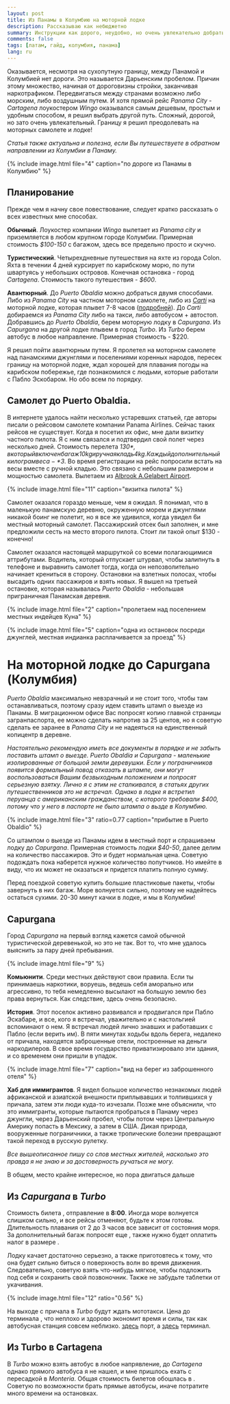 ```yaml
---
layout: post
title: Из Панамы в Колумбию на моторной лодке
description: Рассказываю как небюджетно
summary: Инструкции как дорого, неудобно, но очень увлекательно добраться из Панамы в Колумбию
comments: false
tags: [латам, гайд, колумбия, панама]
lang: ru
---
```


Оказывается, несмотря на сухопутную границу, между Панамой и Колумбией нет дороги. Это называется Дарьенским пробелом. Причин этому множество, начиная от дороговизны стройки, заканчивая наркотрафиком. Передвигаться между странами возможно либо морским, либо воздушным путем. И хотя прямой рейс *Panama City - Cartagena* лоукостером *Wingo* оказывался самым дешевым, простым и удобным способом, я решил выбрать другой путь. Сложный, дорогой, но зато очень увлекательный. Границу я решил преодолевать на моторных самолете и лодке! 


<p class="alert warning" style="font-size: 14px; font-style: italic">
Статья также актуальна и полезна, если Вы путешествуете в обратном направлении из Колумбии в Панаму.
</p>

{% 
  include image.html 
  file="4"
  caption="по дороге из Панамы в Колумбию"
%}




## Планирование

Прежде чем я начну свое повествование, следует кратко рассказать о всех известных мне способах. 

**Обычный**. Лоукостер компании *Wingo* вылетает из *Panama city* и приземляется в любом крупном городе Колумбии. Примерная стоимость *$100-150* с багажом, здесь все предельно просто и скучно.

**Туристический**. Четырехдневные путешествия на яхте из города Colon. Яхта в течении 4 дней курсирует по карибскому морю, по пути швартуясь у небольших островов. Конечная остановка - город *Cartagena*. Стоимость такого путешествия - *$600*. 

**Авантюрный**. До *Puerto Obaldia* можно добраться двумя способами. Либо из *Panama City* на частном моторном самолете, либо из [*Carti*](https://www.google.ru/maps/place/Puerto+de+Carti/@9.455113,-78.9821749,16.44z/data=!4m10!1m2!2m1!1scarti+terminal!3m6!1s0x8e54ea2b92487dd5:0x305657f4e9bc62be!8m2!3d9.4550082!4d-78.9780588!15sCg5jYXJ0aSB0ZXJtaW5hbJIBLHJvYWRzX3BvcnRzX2FuZF9jYW5hbHNfZW5naW5lZXJzX2Fzc29jaWF0aW9u4AEA!16s%2Fg%2F11c56454c3) на моторной лодке, которая плывет 7-8 часов ([подробней](](https://www.soultrotting.com/border-crossing-between-panama-and-colombia))). До *Carti* добираемся из *Panama City* либо на такси, либо автобусом + автостоп. Добравшись до *Puerto Obaldia*, берем моторную лодку в *Capurgana*. Из *Capurgana* на другой лодке плывем в город *Turbo*. Из *Turbo* берем автобус в любое направление. Примерная стоимость - $220.

Я решил пойти авантюрным путем. Я пролетел на моторном самолете над панамскими джунглями и поселениями коренных народов, пересек границу на моторной лодке, ждал хорошей для плавания погоды на карибском побережье, где познакомился с людьми, которые работали с Пабло Эскобаром. Но обо всем по порядку.  

## Самолет до Puerto Obaldia. 
В интернете удалось найти несколько устаревших статьей, где авторы писали о рейсовом самолете компании Panama Airlines. Сейчас таких рейсов не существует. Когда я посетил их офис, мне дали визитку частного пилота. Я с ним связался и подтвердил свой полет через несколько дней. Стоимость перелета *$130*, в который включен багаж 10kg и ручная кладь 4kg. Каждый дополнительный килограм веса - *$3*. Во время регистрации на рейс попросили встать на весы вместе с ручной кладью. Это связано с небольшим размером и мощностью самолета. Вылетаем из [Albrook A.Gelabert Airport](https://www.google.ru/maps/place/Albrook+Gelabert+Airport/@8.9705832,-79.5600705,15z/data=!4m6!3m5!1s0x8faca8a1cbb2f85b:0x111d1d322af8388!8m2!3d8.9705832!4d-79.5600705!16s%2Fm%2F03hhsd5).

{% 
  include image.html 
  file="11"
  caption="визитка пилота"
%}

Самолет оказался гораздо меньше, чем я ожидал. Я понимал, что в маленькую панамскую деревню, окруженную морем и джунглями никакой боинг не полетит, но я все же удивился, когда увидел 6и местный моторный самолет. Пассажирский отсек был заполнен, и мне предложили сесть на место второго пилота. Стоит ли такой опыт $130 - конечно!


Самолет оказался настоящей маршруткой со всеми полагающимися аттрибутами. Водитель, который отпускает штурвал, чтобы залипнуть в телефоне и выравнить самолет тогда, когда он непозволительно начинает крениться в сторону. Остановки на взлетных полосах, чтобы высадить одних пассажиров и взять новых. Я вышел на третьей остановке, которая называлась *Puerto Obaldia* - небольшая приграничная Панамская деревня. 

{% 
  include image.html 
  file="2"
  caption="пролетаем над поселением местных индейцев Куна"
%}

{% 
  include image.html 
  file="5"
  caption="одна из остановок посреди джунглей, местная индианка расплачивается за проезд"
%}

 
# На моторной лодке до Capurgana (Колумбия)

*Puerto Obaldia* максимально невзрачный и не стоит того, чтобы там останавливаться, поэтому сразу идем ставить штамп о выезде из Панамы. В миграционном офисе Вас попросят копию главной страницы загранпаспорта, ее можно сделать напротив за 25 центов, но я советую сделать ее заранее в *Panama City* и не надеяться на единственный копицентр в деревне. 


<p class="alert warning" style="font-size: 14px; font-style: italic">
Настоятельно рекомендую иметь все документы в порядке и не забыть поставить штамп о выезде. Puerto Obaldia и Capurgana - маленькие изолированные от большой земли деревушки. Eсли у пограничников появится формальный повод отказать в штампе, они могут воспользоваться Вашим безвыходным положением и попросят серьезную взятку. Лично я с этим не сталкивался, в статьях других путешественников это не встречал. Однако в лодке я встретил перуанца с американским гражданством, с которого требовали $400, потому что у него в паспорте не было штампа о вьзде в Колумбию.
</p>

{% 
  include image.html 
  file="3"
  ratio=0.77
  caption="прибытие в Puerto Obaldio"
%}


Со штампом о выезде из Панамы идем в местный порт и спрашиваем лодку до *Capurgana*. Примерная стоимость лодки *$40-50*, далее делим на количество пассажиров. Это и будет нормальная цена. Советую подождать пока наберется нужное количество попутчиков. Но имейте в виду, что их может не оказаться и придется платить полную сумму. 

Перед поездкой советую купить большие пластиковые пакеты, чтобы завернуть в них багаж. Море волнуется сильно, поэтому не надейтесь остаться сухими. 20-30 минут качки в лодке, и мы в Колумбии!

## Capurgana
Город *Capurgana* на первый взгляд кажется самой обычной туристической деревенькой, но это не так. Вот то, что мне удалось выяснить за пару дней пребывания. 

{% 
  include image.html 
  file="9"
%}

**Комьюнити**. Cреди местных действуют свои правила. Если ты принимаешь наркотики, воруешь, ведешь себя аморально или агрессивно, то тебя немедленно высылают на большую землю без права вернуться. Как следствие, здесь очень безопасно. 

**История**. Этот поселок активно развивался и продвигался при Пабло Эскабаре, и все, кого я встречал, уважительно и с настольгией вспоминают о нем. Я встречал людей лично знавших и работавших с Пабло (если верить им). В пяти минутах ходьбы вдоль берега, недалеко от причала, находятся заброшенные отели, построенные на деньги наркодилеров. В свое время государство приватизировало эти здания, и со временем они пришли в упадок. 

{% 
  include image.html 
  file="7"
  caption="вид на берег из заброшенного отеля"
%}

**Хаб для иммигрантов**. Я видел большое количество незнакомых людей африканской и азиатской внешности приплывавших и толпившихся у причала, затем эти люди куда-то изчезали. Позже мне объяснили, что это иммигранты, которые пытаются пробраться в Панаму через джунгли, через Дарьенский пробел, чтобы потом через Центральную Америку попасть в Мексику, а затем в США. Дикая природа, вооруженные пограничники, а также тропические болезни превращают такой переход в русскую рулетку.

<p class="alert warning" style="font-size: 14px; font-style: italic">
Все вышеописанное пишу со слов местных жителей, насколько это правда я не знаю и за достоверность ручаться не могу.
</p>


В общем, место крайне интересное, но пора двигаться дальше

## Из *Capurgana* в *Turbo*
Стоимость билета <span class="rate" data-sym="COP" data-value="85000"/>, отправление в **8:00**. Иногда море волнуется слишком сильно, и все рейсы отменяют, будьте к этом готовы. Длительность плавания от 2 до 3 часов все зависит от состояния моря. За дополнительный багаж попросят еще <span class="rate" data-sym="COP" data-value="15000"/>, также нужно будет оплатить налог в размере <span class="rate" data-sym="COP" data-value="3500"/>. 

Лодку качает достаточно серьезно, а также приготовтесь к тому, что она будет сильно биться о поверхность волн во время движения. Следовательно, советую взять что-нибудь мягкое, чтобы подложить под себя и сохранить свой позвоночник. Также не забудьте таблетки от укачивания.

{% 
  include image.html 
  file="12"
  ratio="0.56"
%}

На выходе с причала в *Turbo* будут ждать мототакси. Цена до терминала <span class="rate" data-sym="COP" data-value="5000"/>, что неплохо и здорово экономит время и силы, так как автобусная станция совсем неблизко. 
[здесь](https://www.google.com/maps/place/Muelle+turístico+manglares+pisisi/@8.0816765,-76.7258129,16z/data=!4m15!1m8!3m7!1s0x8e5065f8d65016b3:0x9676f5e2ea08da9a!2sTurbo,+Antioquia!3b1!8m2!3d8.0951588!4d-76.7284559!16zL20vMGNmOWpz!3m5!1s0x8e506facbf3f12c1:0x17352641d6474417!8m2!3d8.0816765!4d-76.7227827!16s%2Fg%2F11h2my1ggp) порт, а [здесь](https://www.google.com/maps/place/TERMINAL+DE+TRANSPORTE+DE+TURBO/@8.1017156,-76.7312425,16z/data=!4m15!1m8!3m7!1s0x8e5065f8d65016b3:0x9676f5e2ea08da9a!2sTurbo,+Antioquia!3b1!8m2!3d8.0951588!4d-76.7284559!16zL20vMGNmOWpz!3m5!1s0x8e5065380019c80d:0xe3308cdd8aacd6a3!8m2!3d8.1026659!4d-76.7299843!16s%2Fg%2F11hzx36k3b) терминал. 

## Из Turbo в Cartagena
В *Turbo* можно взять автобус в любое напрявление, до *Cartagena* однако прямого автобуса я не нашел, и мне пришлось ехать с пересадкой в *Monteria*. Общая стоимость билетов обошлась в <span class="rate" data-sym="COP" data-value="100000"/>. 
Советую по возможности брать прямые автобусы, иначе потратите много времени на остановках.


